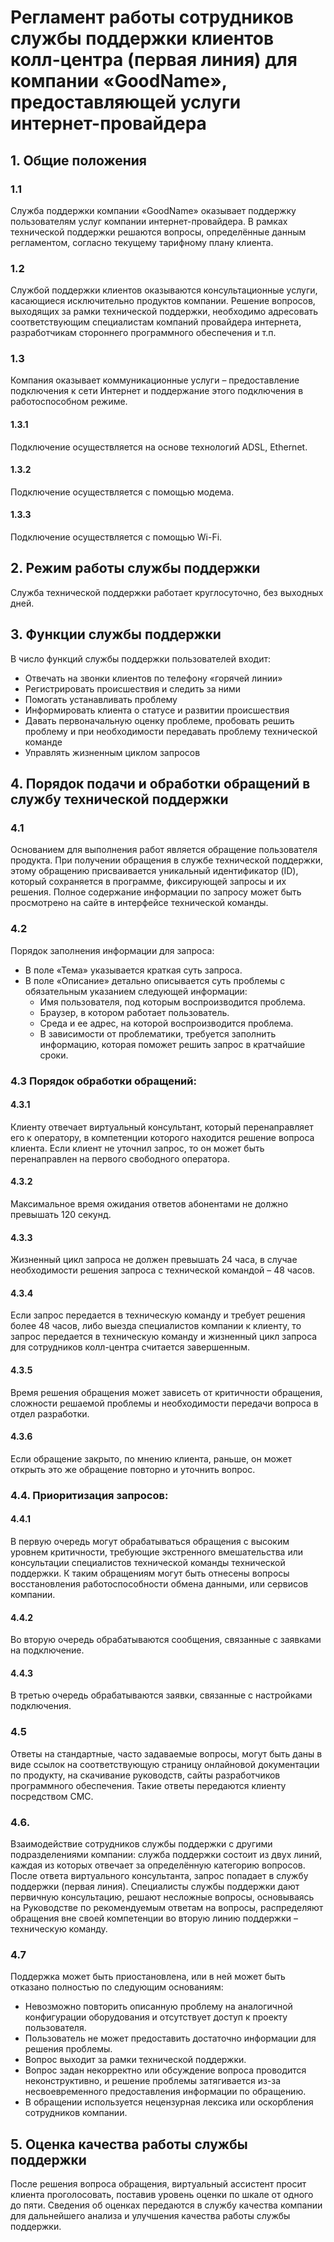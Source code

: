 # Регламент работы сотрудников службы поддержки клиентов колл-центра (первая линия) для компании «GoodName», предоставляющей услуги интернет-провайдера

## 1. Общие положения
### 1.1 
Служба поддержки компании «GoodName» оказывает поддержку пользователям услуг компании интернет-провайдера. В рамках технической поддержки решаются вопросы, определённые данным регламентом, согласно текущему тарифному плану клиента.

### 1.2 
Службой поддержки клиентов оказываются консультационные услуги, касающиеся исключительно продуктов компании. Решение вопросов, выходящих за рамки технической поддержки, необходимо адресовать соответствующим специалистам компаний провайдера интернета, разработчикам стороннего программного обеспечения и т.п.

### 1.3 
Компания оказывает коммуникационные услуги – предоставление подключения к сети Интернет и поддержание этого подключения в работоспособном режиме.
#### 1.3.1 
Подключение осуществляется на основе технологий ADSL, Ethernet.
#### 1.3.2 
Подключение осуществляется с помощью модема.
#### 1.3.3 
Подключение осуществляется с помощью Wi-Fi.

## 2. Режим работы службы поддержки
Служба технической поддержки работает круглосуточно, без выходных дней.

## 3. Функции службы поддержки
В число функций службы поддержки пользователей входит:
- Отвечать на звонки клиентов по телефону «горячей линии»
- Регистрировать происшествия и следить за ними
- Помогать устанавливать проблему
- Информировать клиента о статусе и развитии происшествия
- Давать первоначальную оценку проблеме, пробовать решить проблему и при необходимости передавать проблему технической команде
- Управлять жизненным циклом запросов

## 4. Порядок подачи и обработки обращений в службу технической поддержки
### 4.1 
Основанием для выполнения работ является обращение пользователя продукта. При получении обращения в службе технической поддержки, этому обращению присваивается уникальный идентификатор (ID), который сохраняется в программе, фиксирующей запросы и их решения. Полное содержание информации по запросу может быть просмотрено на сайте в интерфейсе технической команды.
### 4.2 
Порядок заполнения информации для запроса:
- В поле «Тема» указывается краткая суть запроса.
- В поле «Описание» детально описывается суть проблемы с обязательным указанием следующей информации:
  - Имя пользователя, под которым воспроизводится проблема.
  - Браузер, в котором работает пользователь.
  - Среда и ее адрес, на которой воспроизводится проблема.
  - В зависимости от проблематики, требуется заполнить информацию, которая поможет решить запрос в кратчайшие сроки.
### 4.3 Порядок обработки обращений:
#### 4.3.1 
Клиенту отвечает виртуальный консультант, который перенаправляет его к оператору, в компетенции которого находится решение вопроса клиента. Если клиент не уточнил запрос, то он может быть перенаправлен на первого свободного оператора.
#### 4.3.2 
Максимальное время ожидания ответов абонентами не должно превышать 120 секунд. 
#### 4.3.3 
Жизненный цикл запроса не должен превышать 24 часа, в случае необходимости решения запроса с технической командой – 48 часов.
#### 4.3.4 
Если запрос передается в техническую команду и требует решения более 48 часов, либо выезда специалистов компании к клиенту, то запрос передается в техническую команду и жизненный цикл запроса для сотрудников колл-центра считается завершенным.
#### 4.3.5 
Время решения обращения может зависеть от критичности обращения, сложности решаемой проблемы и необходимости передачи вопроса в отдел разработки.
#### 4.3.6 
Если обращение закрыто, по мнению клиента, раньше, он может открыть это же обращение повторно и уточнить вопрос.

### 4.4. Приоритизация запросов:
#### 4.4.1 
В первую очередь могут обрабатываться обращения с высоким уровнем критичности, требующие экстренного вмешательства или консультации специалистов технической команды технической поддержки. К таким обращениям могут быть отнесены вопросы восстановления работоспособности обмена данными, или сервисов компании.
#### 4.4.2 
Во вторую очередь обрабатываются сообщения, связанные с заявками на подключение.
#### 4.4.3 
В третью очередь обрабатываются заявки, связанные с настройками подключения.

### 4.5 
Ответы на стандартные, часто задаваемые вопросы, могут быть даны в виде ссылок на соответствующую страницу онлайновой документации по продукту, на скачивание руководств, сайты разработчиков программного обеспечения. Такие ответы передаются клиенту посредством СМС.

### 4.6. 
Взаимодействие сотрудников службы поддержки с другими подразделениями компании: служба поддержки состоит из двух линий, каждая из которых отвечает за определённую категорию вопросов. После ответа виртуального консультанта, запрос попадает в службу поддержки (первая линия). Специалисты службы поддержки дают первичную консультацию, решают несложные вопросы, основываясь на Руководстве по рекомендуемым ответам на вопросы, распределяют обращения вне своей компетенции во вторую линию поддержки – техническую команду.

### 4.7 
Поддержка может быть приостановлена, или в ней может быть отказано полностью по следующим основаниям:
- Невозможно повторить описанную проблему на аналогичной конфигурации оборудования и отсутствует доступ к проекту пользователя.
- Пользователь не может предоставить достаточно информации для решения проблемы.
- Вопрос выходит за рамки технической поддержки.
- Вопрос задан некорректно или обсуждение вопроса проводится неконструктивно, и решение проблемы затягивается из-за несвоевременного предоставления информации по обращению.
- В обращении используется нецензурная лексика или оскорбления сотрудников компании.

## 5. Оценка качества работы службы поддержки
После решения вопроса обращения, виртуальный ассистент просит клиента проголосовать, поставив уровень оценки по шкале от одного до пяти. Сведения об оценках передаются в службу качества компании для дальнейшего анализа и улучшения качества работы службы поддержки.

